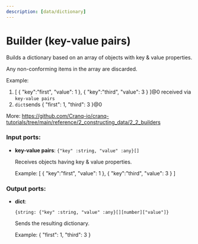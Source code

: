 ```yaml
---
description: [data/dictionary]
---
```


# Builder (key-value pairs)

Builds a dictionary based on an array of objects with key & value properties.

Any non-conforming items in the array are discarded.

Example:
1. [ { "key":"first", "value": 1 }, { "key":"third", "value": 3 } ]@0 received via `key-value pairs`
2. `dict`sends { "first": 1, "third": 3 }@0

More:
https://github.com/Cranq-io/cranq-tutorials/tree/main/reference/2_constructing_data/2_2_builders

### Input ports:

* __key-value pairs__: `{"key" :string, "value" :any}[]`

    Receives objects having key & value properties.
    
    Example:
    [ { "key":"first", "value": 1 }, { "key":"third", "value": 3 } ]

### Output ports:

* __dict__: 
    ```
    {string: {"key" :string, "value" :any}[][number]["value"]}
    ```

    Sends the resulting dictionary.
    
    Example:
    { "first": 1, "third": 3 }

